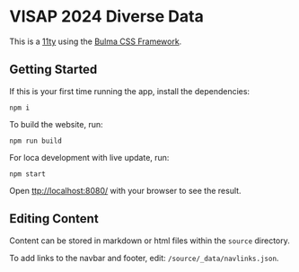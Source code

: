 # VISAP 2024 Diverse Data

This is a [11ty](https://www.11ty.dev/) using the  [Bulma CSS Framework](https://bulma.io/).

## Getting Started

If this is your first time running the app, install the dependencies:

`npm i`

To build the website, run:

`npm run build`

For loca development with live update, run:

`npm start`

Open [ttp://localhost:8080/](ttp://localhost:8080/) with your browser to see the result.

## Editing Content

Content can be stored in markdown or html files within the `source` directory.

To add links to the navbar and footer, edit: `/source/_data/navlinks.json`.



